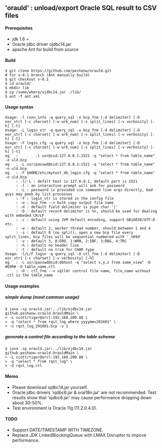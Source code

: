 'orauld' : unload/export Oracle SQL result to CSV files
-------------------------------------------------------

#### Prerequisites

- jdk 1.6 +
- Oracle jdbc driver ojdbc14.jar
- apache Ant for build from source

#### Build

```
$ git clone https://github.com/peihanw/orauld.git
# for v-0.1 branch (Ant manually build)
$ git checkout v-0.1
$ cd orauld/
$ mkdir lib
$ cp /some/where/ojdbc14.jar ./lib/
$ ant -f ant.xml
```

#### Usage syntax

```
Usage: -l conn_info -q query_sql -o bcp_fnm [-d delimiter] [-D eor_str] [-c charset] [-w wrk_num] [-s split_lines] [-v verbosity] [-h] [-t]
Usage: -L login_str -q query_sql -o bcp_fnm [-d delimiter] [-D eor_str] [-c charset] [-w wrk_num] [-s split_lines] [-v verbosity] [-h] [-t]
Usage: -F login_cfg -q query_sql -o bcp_fnm [-d delimiter] [-D eor_str] [-c charset] [-w wrk_num] [-s split_lines] [-v verbosity] [-h] [-t]
eg   :        -l usr@sid:127.0.0.1:1521 -q "select * from table_name" -o uld.bcp
eg   : -L usr/passwd@sid:127.0.0.1:1521 -q "select * from table_name" -o uld.bcp
eg   : -F $HOME/etc/mytest_db_login.cfg -q "select * from table_name" -o uld.bcp
     : -l/-L : defalt host is 127.0.0.1, default port is 1521
     : -l : an interactive prompt will ask for password
     : -L : password is provided via command line args directly, bad guys may peek by list processes
     : -F : login_str is stored in the config file
     : -o : bcp_fnm --> bulk copy output file name
     : -d : default field delimiter is pipe char '|'
     : -D : default record delimiter is %n, should be used for dealing with embeded CR/LF
     : -c : default using JVM default encoding, support GB18030/UTF-8 etc.
     : -w : default 2, worker thread number, should between 1 and 4
     : -s : default 0 (no split), open a new bcp file every split_lines, bcp files will be sequential numbered with '_%09d'
     : -v : default 3, 0:ERO, 1:WRN, 2:INF, 3:DBG, 4:TRC
     : -h : default no header line
     : -t : default no trim for CHAR type
Usage: -l/L/F login -q query_sql -O ctl_fnm [-d delimiter] [-D eor_str] [-c charset] [-v verbosity] [-h]
eg   : -L usr/passwd@sid:dbhost -q "select x,y,z from some_view" -D #EOR# -O table_name.ctl
     : -O : ctl_fnm --> sqlldr control file name, file_name without .ctl is the table_name
```

#### Usage examples

##### simple dump (most common usage)

```
$ java -cp orauld.jar:../lib/ojdbc14.jar github.peihanw.orauld.OrauldMain \
> -L scott/tiger@orcl:192.168.200.88 \
> -q "select * from rqst_log where yyyymm=201601" \
> -o rqst_log_201601.bcp -v 1
```

##### generate a control file according to the table schema

```
$ java -cp orauld.jar:../lib/ojdbc14.jar github.peihanw.orauld.OrauldMain \
> -L scott/tiger@orcl:192.168.200.88 \
> -q "select * from rqst_log" \
> -O rqst_log.ctl
```

#### Memo

- Please download ojdbc14.jar yourself.
- Oracle jdbc drivers 'ojdbc6.jar & orai18n.jar' are not recommended. Test results show that 'ojdbc6.jar' may cause performance dropping down about 30-50%.
- Test environment is Oracle 11g (11.2.0.4.0).

#### TODO

- Support DATE/TIMESTAMP WITH TIMEZONE.
- Replace JDK LinkedBlockingQueue with LMAX Disruptor to impove performance.


